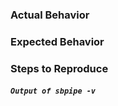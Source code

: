 ### Actual Behavior

<!-- What actually happens? -->

### Expected Behavior

<!-- What do you think should happen? -->

### Steps to Reproduce

<!-- Steps to reproduce issue. -->


##### `Output of sbpipe -v`
<!-- Between the ticks below, paste the output of 'sbpipe -v' -->
```

```
